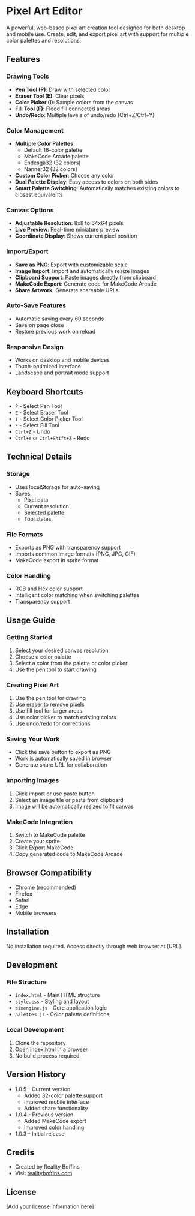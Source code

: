 # Pixel Art Editor

A powerful, web-based pixel art creation tool designed for both desktop and mobile use. Create, edit, and export pixel art with support for multiple color palettes and resolutions.

## Features

### Drawing Tools
- **Pen Tool (P)**: Draw with selected color
- **Eraser Tool (E)**: Clear pixels
- **Color Picker (I)**: Sample colors from the canvas
- **Fill Tool (F)**: Flood fill connected areas
- **Undo/Redo**: Multiple levels of undo/redo (Ctrl+Z/Ctrl+Y)

### Color Management
- **Multiple Color Palettes**:
  - Default 16-color palette
  - MakeCode Arcade palette
  - Endesga32 (32 colors)
  - Nanner32 (32 colors)
- **Custom Color Picker**: Choose any color
- **Dual Palette Display**: Easy access to colors on both sides
- **Smart Palette Switching**: Automatically matches existing colors to closest equivalents

### Canvas Options
- **Adjustable Resolution**: 8x8 to 64x64 pixels
- **Live Preview**: Real-time miniature preview
- **Coordinate Display**: Shows current pixel position

### Import/Export
- **Save as PNG**: Export with customizable scale
- **Image Import**: Import and automatically resize images
- **Clipboard Support**: Paste images directly from clipboard
- **MakeCode Export**: Generate code for MakeCode Arcade
- **Share Artwork**: Generate shareable URLs

### Auto-Save Features
- Automatic saving every 60 seconds
- Save on page close
- Restore previous work on reload

### Responsive Design
- Works on desktop and mobile devices
- Touch-optimized interface
- Landscape and portrait mode support

## Keyboard Shortcuts
- `P` - Select Pen Tool
- `E` - Select Eraser Tool
- `I` - Select Color Picker Tool
- `F` - Select Fill Tool
- `Ctrl+Z` - Undo
- `Ctrl+Y` or `Ctrl+Shift+Z` - Redo

## Technical Details

### Storage
- Uses localStorage for auto-saving
- Saves:
  - Pixel data
  - Current resolution
  - Selected palette
  - Tool states

### File Formats
- Exports as PNG with transparency support
- Imports common image formats (PNG, JPG, GIF)
- MakeCode export in sprite format

### Color Handling
- RGB and Hex color support
- Intelligent color matching when switching palettes
- Transparency support

## Usage Guide

### Getting Started
1. Select your desired canvas resolution
2. Choose a color palette
3. Select a color from the palette or color picker
4. Use the pen tool to start drawing

### Creating Pixel Art
1. Use the pen tool for drawing
2. Use eraser to remove pixels
3. Use fill tool for larger areas
4. Use color picker to match existing colors
5. Use undo/redo for corrections

### Saving Your Work
- Click the save button to export as PNG
- Work is automatically saved in browser
- Generate share URL for collaboration

### Importing Images
1. Click import or use paste button
2. Select an image file or paste from clipboard
3. Image will be automatically resized to fit canvas

### MakeCode Integration
1. Switch to MakeCode palette
2. Create your sprite
3. Click Export MakeCode
4. Copy generated code to MakeCode Arcade

## Browser Compatibility
- Chrome (recommended)
- Firefox
- Safari
- Edge
- Mobile browsers

## Installation
No installation required. Access directly through web browser at [URL].

## Development

### File Structure
- `index.html` - Main HTML structure
- `style.css` - Styling and layout
- `pixengine.js` - Core application logic
- `palettes.js` - Color palette definitions

### Local Development
1. Clone the repository
2. Open index.html in a browser
3. No build process required

## Version History
- 1.0.5 - Current version
  - Added 32-color palette support
  - Improved mobile interface
  - Added share functionality
- 1.0.4 - Previous version
  - Added MakeCode export
  - Improved color handling
- 1.0.3 - Initial release

## Credits
- Created by Reality Boffins
- Visit [realityboffins.com](https://realityboffins.com)

## License
[Add your license information here] 